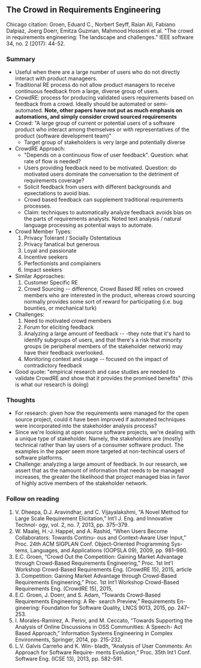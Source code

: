 ## The Crowd in Requirements Engineering

Chicago citation: Groen, Eduard C., Norbert Seyff, Raian Ali, Fabiano Dalpiaz, Joerg Doerr, Emitza Guzman, Mahmood Hosseini et al. "The crowd in requirements engineering: The landscape and challenges." IEEE software 34, no. 2 (2017): 44-52.

### Summary
- Useful when there are a large number of users who do not directly interact with product manageers.
- Traditional RE process do not allow product managers to receive continuous feedback from a large, diverse group of users.
- CrowdRE: process for producing validated users requirements based on feedback from a crowd. Ideally should be automated or semi-automated. **Note, other papers have not put as much emphasis on automations, and simply consider crowd sourced requirements**
- Crowd: "A large group of current or potential users of a software product who interact among themselves or with representatives of the product (software development team)"
    - Target group of stakeholders is very large and potentially diverse
- CrowdRE Approach:
    - "Depends on a continuous flow of user feedback". Question: what rate of flow is needed?
    - Users providing feedback need to be motivated. Question: do motivated users dominate the conversation to the detriment of requirements coverage?
    - Solicit feedback from users with different backgrounds and epxectations to avoid bias.
    - Crowd based feedback can supplement traditional requirements processes.
    - Claim: techniques to automatically analyze feedback avoids bias on the parts of requirements analysts. Noted text analysis / natural language processing as potential ways to automate.
- Crowd Member Types:
    1. Privacy Tolerant / Socially Ostentatious
    2. Privacy fanatical but generous
    3. Loyal and passionate
    4. Incentive seekers
    5. Perfectionists and complainers
    6. Impact seekers
- Similar Approaches:
    1. Customer Specific RE
    2. Crowd Sourcing -- difference, Crowd Based RE relies on crowed members who are interested in the product, whereas crowd sourcing normally provides some sort of reward for participating (i.e. bug bounties, or mechanical turk)
- Challenges:
    1. Need to motivated crowd members
    2. Forum for eliciting feedback
    3. Analyzing a large amount of feedback -- -they note that it's hard to identify subgroups of users, and that there's a risk that minority groups (ie peripheral members of the stakeholder network) may have their feedback overlooked.
    4. Monitoring context and usage -- focused on the impact of contradictory feedback
- Good quote: "empirical research and case studies are needed to validate CrowdRE and show that it provides the promised benefits" (this is what our research is doing)

### Thoughts
- For research: given how the requirements were managed for the open source project, could it have been improved if automated techniques were incorporated into the stakeholder analysis process?
- Since we're looking at open source software projects, we're dealing with a unique type of stakeholder. Namely, the stakeholders are (mostly) technical rather than lay users of a consumer software product. The examples in the paper seem more targeted at non-techincal users of software platforms.
- Challenge: analyzing a large amount of feedback. In our research, we assert that as the namount of information that needs to be managed increases, the greater the likelihood that project managed bias in favor of highly active members of the stakeholder network.

### Follow on reading
1. V. Dheepa, D.J. Aravindhar, and C. Vijayalakshmi, “A Novel Method for Large Scale Requirement Elicitation,” Int’l J. Eng. and Innovative Technol- ogy, vol. 2, no. 7, 2013, pp. 375–379.
2. W. Maalej, H.-J. Happel, and A. Rashid, “When Users Become Collaborators: Towards Continu- ous and Context-Aware User Input,” Proc. 24th ACM SIGPLAN Conf. Object-Oriented Programming Sys- tems, Languages, and Applications (OOPSLA 09), 2009, pp. 981–990.
3. E.C. Groen, “Crowd Out the Competition: Gaining Market Advantage through Crowd-Based Requirements Engineering,” Proc. 1st Int’l Workshop Crowd-Based Requirements Eng. (CrowdRE 15), 2015, article 3.
Competition: Gaining Market Advantage through Crowd-Based Requirements Engineering,” Proc. 1st Int’l Workshop Crowd-Based Requirements Eng. (CrowdRE 15), 2015,
4. E.C. Groen, J. Doerr, and S. Adam, “Towards Crowd-Based Requirements Engineering: A Re- search Preview,” Requirements En- gineering: Foundation for Software Quality, LNCS 9013, 2015, pp. 247–253.
5. I. Morales-Ramirez, A. Perini, and M. Ceccato, “Towards Supporting the Analysis of Online Discussions in OSS Communities: A Speech- Act Based Approach,” Information Systems Engineering in Complex Environments, Springer, 2014, pp. 215-232.
6. L.V. Galvis Carreño and K. Win- bladh, “Analysis of User Comments: An Approach for Software Require- ments Evolution,” Proc. 35th Int’l Conf. Software Eng. (ICSE 13), 2013, pp. 582-591.
